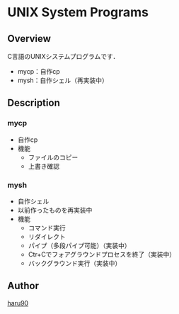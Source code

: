 # UNIX System Programs

## Overview
C言語のUNIXシステムプログラムです．

- mycp：自作cp
- mysh：自作シェル（再実装中）


## Description
### mycp
- 自作cp
- 機能
  - ファイルのコピー
  - 上書き確認

### mysh
- 自作シェル
- 以前作ったものを再実装中
- 機能
  - コマンド実行
  - リダイレクト
  - パイプ（多段パイプ可能）（実装中）
  - Ctr+Cでフォアグラウンドプロセスを終了（実装中）
  - バックグラウンド実行（実装中）


## Author
[haru90](https://github.com/haru90)
